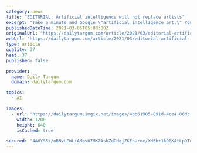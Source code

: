 ```yaml
---
category: news
title: "EDITORIAL: Artificial intelligence will not replace artists"
excerpt: "Take a minute and Google \"artificial intelligence art.\" You might be surprised with your search results, some of which will resemble fine art portraits. Do these pieces of synthetic art belong in a museum?"
publishedDateTime: 2021-03-05T05:08:00Z
originalUrl: "https://dailytargum.com/article/2021/03/editorial-artificial-intelligence-will-not-replace-artists"
webUrl: "https://dailytargum.com/article/2021/03/editorial-artificial-intelligence-will-not-replace-artists"
type: article
quality: 37
heat: 37
published: false

provider:
  name: Daily Targum
  domain: dailytargum.com

topics:
  - AI

images:
  - url: "https://dailytargum.imgix.net/images/4bb61985-891d-4ce4-86dc-743a54b1d3aa.jpg?auto=compress&crop=faces,entropy&fit=crop&fm=jpg&height=640&width=1200"
    width: 1200
    height: 640
    isCached: true

secured: "4AUYS5t/oBNvLEWLiAMbvU7MKZAsbZdDHqjZKFnUrmc/XM5h+1kQ8KAtLpQTexPEgb/sDkJbLKrW4q7052iN9yx7/I2qPKH37vdMv1CD1LAZouMZ1lPSsI90L8pokxfvD7ynM72/FYzb+GKiRYcvIwMnUPQarYOqnhNRxlFlj+xEVPYrwym3yrSwN+/B3krfj8EpEMaiskCMJeZ88jAqA50PuNqKPS4B8JHMcyBrj1SgiQTK0znk3wP9Bz5LmZw/MDEaivKt8Udc0745chkqqGtscES5F0Q1a8p/j7UcDmhiSM2doIDCK8S1PZzD5iTp/w34w7SnzpEFr1sWQwR4kvak9DhxP5+iDqHmviMDwgk=;h1m87Tbo5WEZwlgozcQDfg=="
---
```


